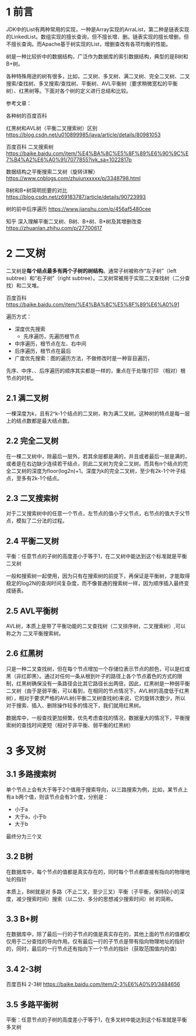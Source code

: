 # 1 前言
JDK中的List有两种常用的实现，一种是Array实现的ArraList，第二种是链表实现的LinkedList。数组实现的擅长查询，但不擅长增、删。链表实现的擅长增删，但不擅长查询。而Apache基于树实现的List，增删查改有各项均衡的性能。

树是一种比较折中的数据结构，广泛作为数据库的索引数据结构，典型的是B树和B+树。

各种特殊用途的树有很多，比如，二叉树、多叉树、满二叉树、完全二叉树、二叉搜索/查找树、多叉搜索/查找树、平衡树、AVL平衡树（要求稍微宽松的平衡树）、红黑树等。下面对各个树的定义进行总结和比较。

参考文章：

各种树的百度百科

红黑树和AVL树（平衡二叉搜索树）区别    https://blog.csdn.net/u010899985/java/article/details/80981053

百度百科 二叉搜索树  https://baike.baidu.com/item/%E4%BA%8C%E5%8F%89%E6%90%9C%E7%B4%A2%E6%A0%91/7077855?ivk_sa=1022817p

数据结构之平衡搜索二叉树（旋转详解）   https://www.cnblogs.com/zhujunxxxxx/p/3348798.html

B树和B+树简明扼要的对比  https://blog.csdn.net/z69183787/article/details/90723993

树的前中后序遍历    https://www.jianshu.com/p/456af5480cee

知乎 深入理解平衡二叉树、B树、B+树、B*树及其增删改查  https://zhuanlan.zhihu.com/p/27700617

# 2 二叉树
二叉树是**每个结点最多有两个子树的树结构**。通常子树被称作“左子树”（left subtree）和“右子树”（right subtree）。二叉树常被用于实现二叉查找树（二分查找）和二叉堆。

百度百科 https://baike.baidu.com/item/%E4%BA%8C%E5%8F%89%E6%A0%91

遍历方式：
* 深度优先搜索
    * 先序遍历，先遍历根节点
* 中序遍历，根节点在左、右中间
* 后序遍历，根节点在最后
* 广度优先搜索：图的遍历方法，不做修改时是一种盲目遍历，

先序、中序、、后序遍历的顺序其实都是一样的，重点在于处理/打印  （相对）根 节点的时机。

## 2.1 满二叉树
一棵深度为k，且有2^k-1个结点的二叉树，称为满二叉树。这种树的特点是每一层上的结点数都是最大结点数。



## 2.2 完全二叉树
在一棵二叉树中，除最后一层外，若其余层都是满的，并且或者最后一层是满的，或者是在右边缺少连续若干结点，则此二叉树为完全二叉树。而具有n个结点的完全二叉树的深度为floor(log2n)+1。深度为k的完全二叉树，至少有2k-1个叶子结点，至多有2k-1个结点。

## 2.3 二叉搜索树
对于二叉搜索树中的任意一个节点，左节点的值小于父节点，右节点的值大于父节点，模拟了二分法的过程。

## 2.4 平衡二叉树
平衡：任意节点的子树的高度差小于等于1，在二叉树中能达到这个标准就是平衡二叉树

一般和搜索树一起使用，因为只有在搜索树的前提下，再保证是平衡树，才能取得稳定的log2N的查询时间复杂度，而不像普通的搜索树一样，因为顺序插入最终变成链表。

## 2.5 AVL平衡树
AVL树，本质上是带了平衡功能的二叉查找树（二叉排序树，二叉搜索树）,可以称之为  二叉平衡搜索树。

## 2.6 红黑树
只是一种二叉查找树，但在每个节点增加一个存储位表示节点的颜色，可以是红或黑（非红即黑）。通过对任何一条从根到叶子的路径上各个节点着色的方式的限制，红黑树确保没有一条路径会比其它路径长出两倍，因此，红黑树是一种弱平衡二叉树（由于是弱平衡，可以看到，在相同的节点情况下，AVL树的高度低于红黑树），相对于要求严格的AVL树(平衡二叉树查找树)来说，它的旋转次数少，所以对于搜索、插入、删除操作较多的情况下，我们就用红黑树。

数据库中，一般查找更加频繁，优先考虑查找的情况，数据量大的情况下，平衡搜索树的查找时间更短（相对于非平衡、弱平衡的红黑树）


# 3 多叉树

## 3.1 多路搜索树
单个节点上会有大于等于2个值用于搜索导向，以三路搜索为例，比如，某节点上有a b两个值，则该节点会有3个度，分别是：
* 小于a
* 大于a，小于b
* 大于b

最终分为三个叉


## 3.2 B树
在数据库中，每个节点的值都是真实存在的，同时每个节点都直接有指向的物理地址的指针

本质上，B树就是对  多路（不止二叉，至少三叉）平衡（子平衡，保持较小的深度，减少搜索时间）搜索（以二分、多分的思想减少搜索时间）树 的简称。


## 3.3 B+树
在数据库中，除了最后一行的子节点的值是真实存在的，其他上面的节点的值都仅仅用于二分查找的导向作用。仅有最后一行的子节点是带有指向物理地址的指针的，同时，最后的一行节点还有指向下一个节点的指针（获取范围值内的值）

## 3.4 2-3树
百度百科 2-3树      https://baike.baidu.com/item/2-3%E6%A0%91/3484656


## 3.5 多路平衡树
平衡：任意节点的子树的高度差小于等于1，在多叉树中能达到这个标准就是平衡多叉树
